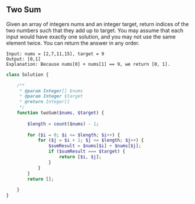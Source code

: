 ## Two Sum
Given an array of integers nums and an integer target, return indices of the two numbers such that they add up to target.
You may assume that each input would have exactly one solution, and you may not use the same element twice.
You can return the answer in any order.

```
Input: nums = [2,7,11,15], target = 9
Output: [0,1]
Explanation: Because nums[0] + nums[1] == 9, we return [0, 1].
```

```php
class Solution {

    /**
     * @param Integer[] $nums
     * @param Integer $target
     * @return Integer[]
     */
    function twoSum($nums, $target) {
        
        $length = count($nums) - 1;
        
        for ($i = 0; $i <= $length; $i++) {
            for ($j = $i + 1; $j <= $length; $j++) {
                $sumResult = $nums[$i] + $nums[$j];
                if ($sumResult === $target) {
                    return [$i, $j];
                }
            }
        }
        return [];
        
    }
}
```
